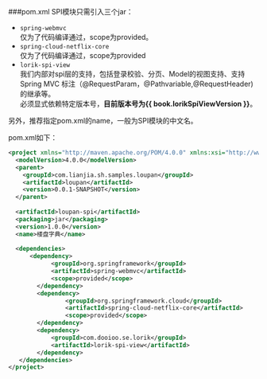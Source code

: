 ###pom.xml
SPI模块只需引入三个jar：

*  `spring-webmvc`   
	仅为了代码编译通过，scope为provided。
*  `spring-cloud-netflix-core`   
	仅为了代码编译通过，scope为provided
*  `lorik-spi-view`   
 我们内部对spi层的支持，包括登录校验、分页、Model的视图支持、支持Spring MVC 标注（@RequestParam，@Pathvariable,@RequestHeader)的继承等。  
必须显式依赖特定版本号，**目前版本号为{{ book.lorikSpiViewVersion }}**。

另外，推荐指定pom.xml的name，一般为SPI模块的中文名。

pom.xml如下：

```xml
<project xmlns="http://maven.apache.org/POM/4.0.0" xmlns:xsi="http://www.w3.org/2001/XMLSchema-instance" xsi:schemaLocation="http://maven.apache.org/POM/4.0.0 http://maven.apache.org/xsd/maven-4.0.0.xsd">
  <modelVersion>4.0.0</modelVersion>
  <parent>
    <groupId>com.lianjia.sh.samples.loupan</groupId>
    <artifactId>loupan</artifactId>
    <version>0.0.1-SNAPSHOT</version>
  </parent>
  
  <artifactId>loupan-spi</artifactId>
  <packaging>jar</packaging>
  <version>1.0.0</version>
  <name>楼盘字典</name>
  
  <dependencies>
      <dependency>
			<groupId>org.springframework</groupId>
			<artifactId>spring-webmvc</artifactId>
			<scope>provided</scope>
		</dependency>
		<dependency>
				<groupId>org.springframework.cloud</groupId>
				<artifactId>spring-cloud-netflix-core</artifactId>
				<scope>provided</scope>
		</dependency>
		<dependency>
         	<groupId>com.dooioo.se.lorik</groupId>
		    <artifactId>lorik-spi-view</artifactId>
        </dependency>
   </dependencies>
</project>
```